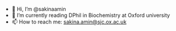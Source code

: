 - 👋 Hi, I’m @sakinaamin
- 🌱 I’m currently reading DPhil in Biochemistry at Oxford university
- 📫 How to reach me: sakina.amin@sjc.ox.ac.uk

<!---
sakinaamin/sakinaamin is a ✨ special ✨ repository because its `README.md` (this file) appears on your GitHub profile.
You can click the Preview link to take a look at your changes.
--->
